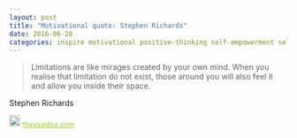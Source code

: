 ```yaml
---
layout: post
title: "Motivational quote: Stephen Richards"
date: 2016-06-20
categories: inspire motivational positive-thinking self-empowerment self-help self-improvement wealth wealth-creation
---
```

> Limitations are like mirages created by your own mind. When you realise that limitation do not exist, those around you will also feel it and allow you inside their space. 

Stephen Richards

<span style="z-index:50;font-size:0.9em;"><img src="https://theysaidso.com/branding/theysaidso.png" height="20" width="20" alt="theysaidso.com"/><a href="https://theysaidso.com" title="Powered by quotes from theysaidso.com" style="color: #9fcc25; margin-left: 4px; vertical-align: middle;">theysaidso.com</a></span>
